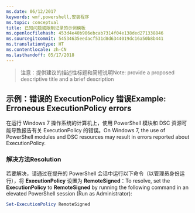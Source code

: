 ```yaml
---
ms.date: 06/12/2017
keywords: wmf,powershell,安装程序
ms.topic: conceptual
title: 已知问题或限制记录的示例模板
ms.openlocfilehash: 453d4e40b906ebcab7314f04e138ded271338846
ms.sourcegitcommit: 54534635eedacf531d8d6344019dc16a50b8b441
ms.translationtype: HT
ms.contentlocale: zh-CN
ms.lasthandoff: 05/17/2018
---
```

><span data-ttu-id="42c4b-103">注意：提供建议的描述性标题和简短说明</span><span class="sxs-lookup"><span data-stu-id="42c4b-103">Note: provide a proposed descriptive title and a brief description</span></span>

## <a name="example-erroneous-executionpolicy-errors"></a><span data-ttu-id="42c4b-104">示例：错误的 ExecutionPolicy 错误</span><span class="sxs-lookup"><span data-stu-id="42c4b-104">Example: Erroneous ExecutionPolicy errors</span></span> ##
<span data-ttu-id="42c4b-105">在运行 Windows 7 操作系统的计算机上，使用 PowerShell 模块和 DSC 资源可能导致报告有关 ExecutionPolicy 的错误。</span><span class="sxs-lookup"><span data-stu-id="42c4b-105">On Windows 7, the use of PowerShell modules and DSC resources may result in errors reported about ExecutionPolicy.</span></span>

### <a name="resolution"></a><span data-ttu-id="42c4b-106">解决方法</span><span class="sxs-lookup"><span data-stu-id="42c4b-106">Resolution</span></span>

<span data-ttu-id="42c4b-107">若要解决，请通过在提升的 PowerShell 会话中运行以下命令（以管理员身份运行），将 **ExecutionPolicy** 设置为 **RemoteSigned**：</span><span class="sxs-lookup"><span data-stu-id="42c4b-107">To resolve, set the **ExecutionPolicy** to **RemoteSigned** by running the following command in an elevated PowerShell session (Run as Administrator):</span></span>

```powershell
Set-ExecutionPolicy RemoteSigned
```

